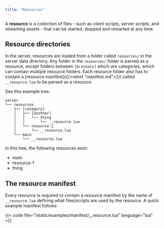 ```yaml
---
title: "Resources"
---
```

A **resource** is a collection of files - such as client scripts, server scripts, and streaming assets - that can be started, stopped and restarted at any time.

Resource directories
--------------------

In the server, resources are loaded from a folder called `resources/` in the server data directory. Any folder in the `resources/` folder is parsed as a resource, except folders between `[brackets]` which are categories, which can contain multiple resource folders. Each resource folder also has to contain a [resource manifest]({{<relref "manifest.md">}}) called `__resource.lua` to be parsed as a resource.

See this example tree:

    server
    └── resources
        ├── [category]
        │   ├── [another]
        │   │   └── thing
        │   │       └── __resource.lua
        │   └── resource-1
        │       └── __resource.lua
        └── main
            └── __resource.lua

In this tree, the following resources exist:

-   main
-   resource-1
-   thing

The resource manifest
---------------------

Every resource is required to contain a resource manifest by the name of `__resource.lua` defining what files/scripts are used by the resource. A quick example manifest follows:

{{< code file="/static/examples/manifest/__resource.lua" language="lua" >}}

